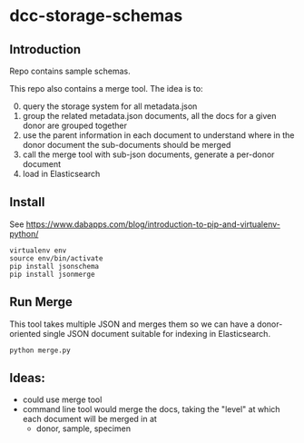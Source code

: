 # dcc-storage-schemas

## Introduction

Repo contains sample schemas.

This repo also contains a merge tool.  The idea is to:

0. query the storage system for all metadata.json
0. group the related metadata.json documents, all the docs for a given donor are grouped together
0. use the parent information in each document to understand where in the donor document the sub-documents should be merged
0. call the merge tool with sub-json documents, generate a per-donor document
0. load in Elasticsearch 

## Install

See https://www.dabapps.com/blog/introduction-to-pip-and-virtualenv-python/

    virtualenv env
    source env/bin/activate
    pip install jsonschema
    pip install jsonmerge

## Run Merge

This tool takes multiple JSON and merges them so we can have a donor-oriented single JSON document suitable for indexing in Elasticsearch.

    python merge.py

## Ideas:

* could use merge tool
* command line tool would merge the docs, taking the "level" at which each document will be merged in at
    * donor, sample, specimen
